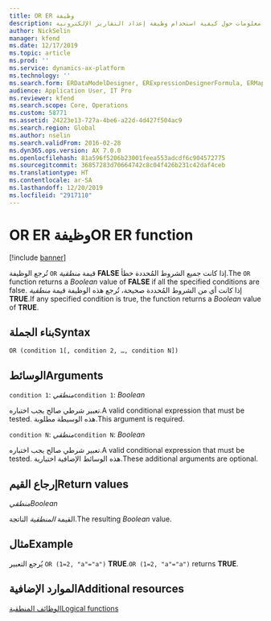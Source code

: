 ```yaml
---
title: OR ER وظيفة
description: يوفر هذا الموضوع معلومات حول كيفية استخدام وظيفة إعداد التقارير الإلكترونية OR (ER).
author: NickSelin
manager: kfend
ms.date: 12/17/2019
ms.topic: article
ms.prod: ''
ms.service: dynamics-ax-platform
ms.technology: ''
ms.search.form: ERDataModelDesigner, ERExpressionDesignerFormula, ERMappedFormatDesigner, ERModelMappingDesigner
audience: Application User, IT Pro
ms.reviewer: kfend
ms.search.scope: Core, Operations
ms.custom: 58771
ms.assetid: 24223e13-727a-4be6-a22d-4d427f504ac9
ms.search.region: Global
ms.author: nselin
ms.search.validFrom: 2016-02-28
ms.dyn365.ops.version: AX 7.0.0
ms.openlocfilehash: 81a596f5206b23001feea553adcdf6c904572775
ms.sourcegitcommit: 36857283d70664742c8c04f426b231c42daf4ceb
ms.translationtype: HT
ms.contentlocale: ar-SA
ms.lasthandoff: 12/20/2019
ms.locfileid: "2917110"
---
```

# <span data-ttu-id="8cedc-103"><a name="OR">OR ER وظيفة</a></span><span class="sxs-lookup"><span data-stu-id="8cedc-103"><a name="OR">OR ER function</a></span></span>

[!include [banner](../includes/banner.md)]

<span data-ttu-id="8cedc-104">تُرجع الوظيفة `OR` قيمة *منطقية* **FALSE** إذا كانت جميع الشروط المُحددة خطأ.</span><span class="sxs-lookup"><span data-stu-id="8cedc-104">The `OR` function returns a *Boolean* value of **FALSE** if all the specified conditions are false.</span></span> <span data-ttu-id="8cedc-105">إذا كانت أي من الشروط المُحددة صحيحة، تُرجع هذه الوظيفة قيمة *منطقية* **TRUE**.</span><span class="sxs-lookup"><span data-stu-id="8cedc-105">If any specified condition is true, the function returns a *Boolean* value of **TRUE**.</span></span>

## <a name="syntax"></a><span data-ttu-id="8cedc-106">بناء الجملة</span><span class="sxs-lookup"><span data-stu-id="8cedc-106">Syntax</span></span>

```
OR (condition 1[, condition 2, …, condition N])
```

## <a name="arguments"></a><span data-ttu-id="8cedc-107">الوسائط</span><span class="sxs-lookup"><span data-stu-id="8cedc-107">Arguments</span></span>

<span data-ttu-id="8cedc-108">`condition 1`: *منطقي*</span><span class="sxs-lookup"><span data-stu-id="8cedc-108">`condition 1`: *Boolean*</span></span>

<span data-ttu-id="8cedc-109">تعبير شرطي صالح يجب اختباره.</span><span class="sxs-lookup"><span data-stu-id="8cedc-109">A valid conditional expression that must be tested.</span></span> <span data-ttu-id="8cedc-110">هذه الوسيطة مطلوبة.</span><span class="sxs-lookup"><span data-stu-id="8cedc-110">This argument is required.</span></span>

<span data-ttu-id="8cedc-111">`condition N`: *منطقي*</span><span class="sxs-lookup"><span data-stu-id="8cedc-111">`condition N`: *Boolean*</span></span>

<span data-ttu-id="8cedc-112">تعبير شرطي صالح يجب اختباره.</span><span class="sxs-lookup"><span data-stu-id="8cedc-112">A valid conditional expression that must be tested.</span></span> <span data-ttu-id="8cedc-113">هذه الوسائط الإضافية اختيارية.</span><span class="sxs-lookup"><span data-stu-id="8cedc-113">These additional arguments are optional.</span></span>

## <a name="return-values"></a><span data-ttu-id="8cedc-114">إرجاع القيم</span><span class="sxs-lookup"><span data-stu-id="8cedc-114">Return values</span></span>

<span data-ttu-id="8cedc-115">*منطقي*</span><span class="sxs-lookup"><span data-stu-id="8cedc-115">*Boolean*</span></span>

<span data-ttu-id="8cedc-116">القيمة *المنطقية* الناتجة.</span><span class="sxs-lookup"><span data-stu-id="8cedc-116">The resulting *Boolean* value.</span></span>

## <a name="example"></a><span data-ttu-id="8cedc-117">مثال</span><span class="sxs-lookup"><span data-stu-id="8cedc-117">Example</span></span>

<span data-ttu-id="8cedc-118">يُرجع التعبير `OR (1=2, "a"="a")` **TRUE**.</span><span class="sxs-lookup"><span data-stu-id="8cedc-118">`OR (1=2, "a"="a")` returns **TRUE**.</span></span>

## <a name="additional-resources"></a><span data-ttu-id="8cedc-119">الموارد الإضافية</span><span class="sxs-lookup"><span data-stu-id="8cedc-119">Additional resources</span></span>

[<span data-ttu-id="8cedc-120">الوظائف المنطقية</span><span class="sxs-lookup"><span data-stu-id="8cedc-120">Logical functions</span></span>](er-functions-category-logical.md)
